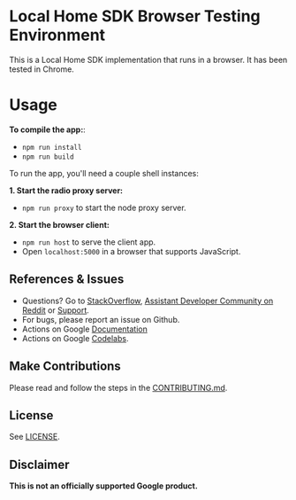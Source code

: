 # Local Home SDK Browser Testing Environment

This is a Local Home SDK implementation that runs in a browser.
It has been tested in Chrome.

# Usage

**To compile the app:**:

- `npm run install`
- `npm run build`

To run the app, you'll need a couple shell instances:

**1. Start the radio proxy server:**

- `npm run proxy` to start the node proxy server.

**2. Start the browser client:**

- `npm run host` to serve the client app.
- Open `localhost:5000` in a browser that supports JavaScript.

## References & Issues

- Questions? Go to [StackOverflow](https://stackoverflow.com/questions/tagged/actions-on-google), [Assistant Developer Community on Reddit](https://www.reddit.com/r/GoogleAssistantDev/) or [Support](https://developers.google.com/assistant/support).
- For bugs, please report an issue on Github.
- Actions on Google [Documentation](https://developers.google.com/assistant)
- Actions on Google [Codelabs](https://codelabs.developers.google.com/?cat=Assistant).

## Make Contributions

Please read and follow the steps in the [CONTRIBUTING.md](CONTRIBUTING.md).

## License

See [LICENSE](LICENSE).

## Disclaimer

**This is not an officially supported Google product.**
